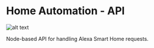 # Home Automation - API

![alt text](https://travis-ci.org/leafuk/homeautomation-api.svg?branch=master)

Node-based API for handling Alexa Smart Home requests.
